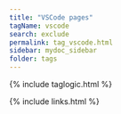 ```yaml
---
title: "VSCode pages"
tagName: vscode
search: exclude
permalink: tag_vscode.html
sidebar: mydoc_sidebar
folder: tags
---
```

{% include taglogic.html %}

{% include links.html %}
